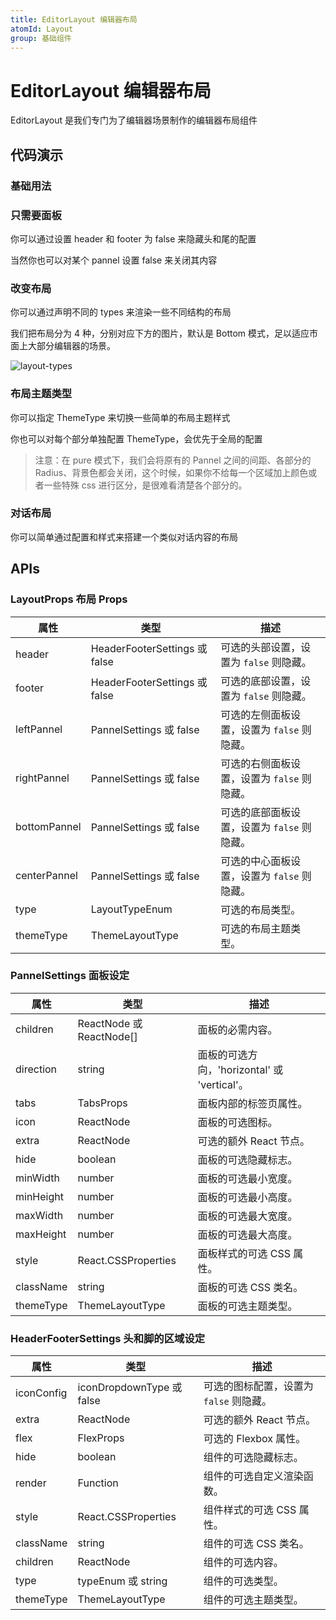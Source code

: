```yaml
---
title: EditorLayout 编辑器布局
atomId: Layout
group: 基础组件
---
```


# EditorLayout 编辑器布局

EditorLayout 是我们专门为了编辑器场景制作的编辑器布局组件

## 代码演示

### 基础用法

<code src="./demos/basic.tsx"></code>

### 只需要面板

你可以通过设置 header 和 footer 为 false 来隐藏头和尾的配置

<code src="./demos/single.tsx" ></code>

当然你也可以对某个 pannel 设置 false 来关闭其内容

<code src="./demos/noLeftPannel.tsx" ></code>

### 改变布局

你可以通过声明不同的 types 来渲染一些不同结构的布局

我们把布局分为 4 种，分别对应下方的图片，默认是 Bottom 模式，足以适应市面上大部分编辑器的场景。

![layout-types](https://mdn.alipayobjects.com/huamei_re70wt/afts/img/A*-asvT7GkKIwAAAAAAAAAAAAADmuEAQ/original)

<code src="./demos/types.tsx" ></code>

### 布局主题类型

你可以指定 ThemeType 来切换一些简单的布局主题样式

你也可以对每个部分单独配置 ThemeType，会优先于全局的配置

> 注意：在 pure 模式下，我们会将原有的 Pannel 之间的间距、各部分的 Radius、背景色都会关闭，这个时候，如果你不给每一个区域加上颜色或者一些特殊 css 进行区分，是很难看清楚各个部分的。

<code src="./demos/themeType.tsx"></code>

### 对话布局

你可以简单通过配置和样式来搭建一个类似对话内容的布局

<code src="./demos/dingding.tsx"></code>

## APIs

### LayoutProps 布局 Props

| 属性         | 类型                          | 描述                                        |
| ------------ | ----------------------------- | ------------------------------------------- |
| header       | HeaderFooterSettings 或 false | 可选的头部设置，设置为 `false` 则隐藏。     |
| footer       | HeaderFooterSettings 或 false | 可选的底部设置，设置为 `false` 则隐藏。     |
| leftPannel   | PannelSettings 或 false       | 可选的左侧面板设置，设置为 `false` 则隐藏。 |
| rightPannel  | PannelSettings 或 false       | 可选的右侧面板设置，设置为 `false` 则隐藏。 |
| bottomPannel | PannelSettings 或 false       | 可选的底部面板设置，设置为 `false` 则隐藏。 |
| centerPannel | PannelSettings 或 false       | 可选的中心面板设置，设置为 `false` 则隐藏。 |
| type         | LayoutTypeEnum                | 可选的布局类型。                            |
| themeType    | ThemeLayoutType               | 可选的布局主题类型。                        |

### PannelSettings 面板设定

| 属性      | 类型                     | 描述                                         |
| --------- | ------------------------ | -------------------------------------------- |
| children  | ReactNode 或 ReactNode[] | 面板的必需内容。                             |
| direction | string                   | 面板的可选方向，'horizontal' 或 'vertical'。 |
| tabs      | TabsProps                | 面板内部的标签页属性。                       |
| icon      | ReactNode                | 面板的可选图标。                             |
| extra     | ReactNode                | 可选的额外 React 节点。                      |
| hide      | boolean                  | 面板的可选隐藏标志。                         |
| minWidth  | number                   | 面板的可选最小宽度。                         |
| minHeight | number                   | 面板的可选最小高度。                         |
| maxWidth  | number                   | 面板的可选最大宽度。                         |
| maxHeight | number                   | 面板的可选最大高度。                         |
| style     | React.CSSProperties      | 面板样式的可选 CSS 属性。                    |
| className | string                   | 面板的可选 CSS 类名。                        |
| themeType | ThemeLayoutType          | 面板的可选主题类型。                         |

### HeaderFooterSettings 头和脚的区域设定

| 属性       | 类型                      | 描述                                    |
| ---------- | ------------------------- | --------------------------------------- |
| iconConfig | iconDropdownType 或 false | 可选的图标配置，设置为 `false` 则隐藏。 |
| extra      | ReactNode                 | 可选的额外 React 节点。                 |
| flex       | FlexProps                 | 可选的 Flexbox 属性。                   |
| hide       | boolean                   | 组件的可选隐藏标志。                    |
| render     | Function                  | 组件的可选自定义渲染函数。              |
| style      | React.CSSProperties       | 组件样式的可选 CSS 属性。               |
| className  | string                    | 组件的可选 CSS 类名。                   |
| children   | ReactNode                 | 组件的可选内容。                        |
| type       | typeEnum 或 string        | 组件的可选类型。                        |
| themeType  | ThemeLayoutType           | 组件的可选主题类型。                    |
